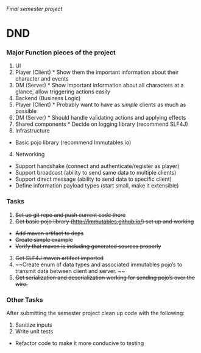 *Final semester project*

# DND
### Major Function pieces of the project
1. UI  
  1. Player (Client)
    * Show them the important information about their character and events
  2. DM (Server)
    * Show important information about all characters at a glance, allow triggering actions easily
2. Backend (Business Logic)  
  1. Player (Client)
    * Probably want to have as _simple_ clients as much as possible
  2. DM (Server)
    * Should handle validating actions and applying effects
  3. Shared components
    * Decide on logging library (recommend SLF4J)
3. Infrastructure  
  * Basic pojo library (recommend Immutables.io)
4. Networking
  * Support handshake (connect and authenticate/register as player)
  * Support broadcast (ability to send same data to multiple clients)
  * Support direct message (ability to send data to specific client)
  * Define information payload types (start small, make it extensible)

### Tasks
1. ~~Set up git repo and push current code there~~
2. ~~Get basic pojo library (http://immutables.github.io/) set up and working~~
  * ~~Add maven artifact to deps~~
  * ~~Create simple example~~
  * ~~Verify that maven is including generated sources properly~~
3. ~~Get SLF4J maven artifact imported~~
4. ~~Create enum of data types and associated immutables pojo’s to transmit data between client and server.  ~~
5. ~~Get serialization and deserialization working for sending pojo’s over the wire.~~

### Other Tasks
After submitting the semester project clean up code with the following:

1. Sanitize inputs
2. Write unit tests
  * Refactor code to make it more conducive to testing
